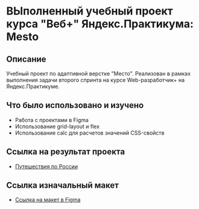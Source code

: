 # ВЫполненный учебный проект курса "Веб+" Яндекс.Практикума: Mesto

## Описание

Учебный проект по адаптивной верстке "Место". Реализован в рамках выполнения задачи второго спринта на курсе Web-разработчик+ на Яндекс.Практикуме.

## Что было использовано и изучено
* Работа с проектами в Figma
* Использование grid-layout и flex
* Использование calc для расчетов значений CSS-свойств

## Ссылка на результат проекта

* [Путешествия по России](https://fedbka.github.io/mesto-project/index.html)
## Ссылка изначальный макет

* [Ссылка на макет в Figma](https://www.figma.com/file/2cn9N9jSkmxD84oJik7xL7/JavaScript.-Sprint-4?node-id=0%3A1)
